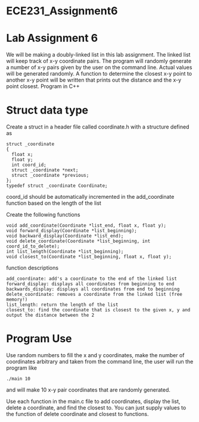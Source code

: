 # ECE231_Assignment6
# Lab Assignment 6
We will be making a doubly-linked list in this lab assignment.  The linked list will keep track of x-y coordinate pairs.  The program will randomly generate a number of x-y pairs given by the user on the command line.  Actual values will be generated randomly.  A function to determine the closest x-y point to another x-y point will be written that prints out the distance and the x-y point closest.  Program in C++

# Struct data type
Create a struct in a header file called coordinate.h with a structure defined as
```
struct _coordinate
{
  float x;
  float y;
  int coord_id;
  struct _coordinate *next;
  struct _coordinate *previous;
};
typedef struct _coordinate Coordinate;
```
coord_id should be automatically incremented in the add_coordinate function based on the length of the list

Create the following functions
```
void add_coordinate(Coordinate *list_end, float x, float y);
void forward_display(Coordinate *list_beginning);
void backward_display(Coordinate *list_end);
void delete_coordinate(Coordinate *list_beginning, int coord_id_to_delete);
int list_length(Coordinate *list_beginning);
void closest_to(Coordinate *list_beginning, float x, float y);
```
function descriptions
```
add_coordinate: add's a coordinate to the end of the linked list
forward_display: displays all coordinates from beginning to end
backwards_display: displays all coordinates from end to beginning
delete_coordinate: removes a coordinate from the linked list (free memory!)
list_length: return the length of the list
closest_to: find the coordinate that is closest to the given x, y and output the distance between the 2
```

# Program Use
Use random numbers to fill the x and y coordinates, make the number of coordinates arbitrary and taken from the command line, the user will run the program like
```
./main 10
```
and will make 10 x-y pair coordinates that are randomly generated.

Use each function in the main.c file to add coordinates, display the list, delete a coordinate, and find the closest to.  You can just supply values to the function of delete coordinate and closest to functions.


